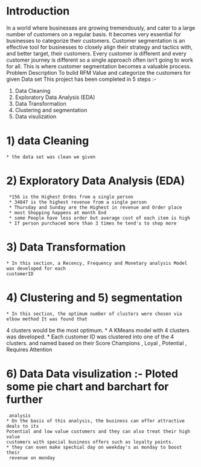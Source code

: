 # Introduction
In a world where businesses are growing tremendously, and cater to a large number of customers
on a regular basis. It becomes very essential for businesses to categorize their customers.
Customer segmentation is an effective tool for businesses to closely align their strategy and
tactics with, and better target, their customers. Every customer is different and every customer
journey is different so a single approach often isn’t going to work for all. This is where customer
segmentation becomes a valuable process.
Problem Description
To bulid RFM Value and categorize the customers for given Data set
This project has been completed in 5 steps :-
1. Data Cleaning
2. Exploratory Data Analysis (EDA)
3. Data Transformation
4. Clustering and segmentation
5. Data visulization
# 1) data Cleaning 
    * the data set was clean we given
# 2) Exploratory Data Analysis (EDA)
     *156 is the Highest Ordes from a single person
     * 34847 is the highest revenue from a single person
     * Thursday and Sunday are the Highest in revenue and Order place
     * most Shopping happens at month End
     * some People have less order but average cost of each item is high
     * If person purchaced more than 3 times he tend's to shop more
# 3) Data Transformation
    * In this section, a Recency, Frequency and Monetary analysis Model was developed for each
    customerID
# 4) Clustering and 5) segmentation
    * In this section, the optimum number of clusters were chosen via elbow method It was found that
4 clusters would be the most optimum.
    * A KMeans model with 4 clusters was developed.
    * Each customer ID was clustered into one of the 4 clusters. and named based on their Score
Champions , Loyal , Potential , Requires Attention
# 6) Data Data visulization :- Ploted some pie chart and barchart for further
     analysis
    * On the basis of this analysis, the business can offer attractive deals to its
    Potential and low value customers and they can also treat their high value
    customers with special business offers such as loyalty points.
    * they can even make spechial day on weekday's as monday to boost their
     revenue on monday
